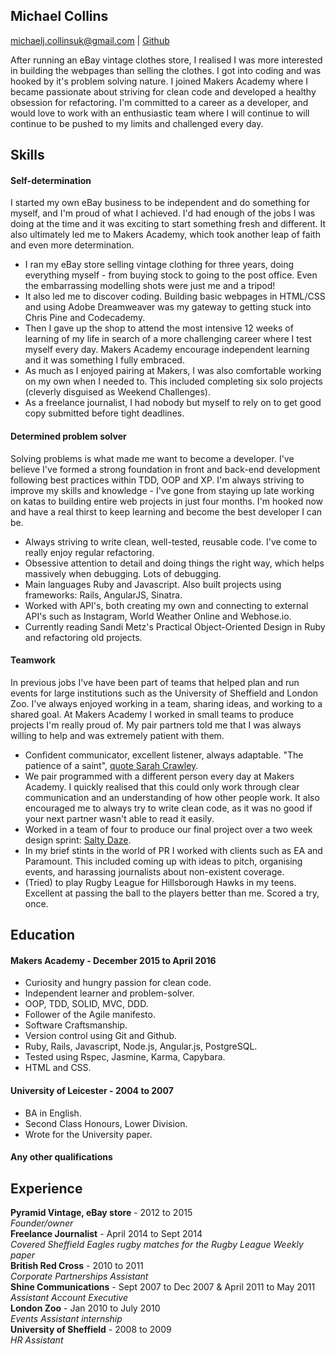 ## Michael Collins
michaelj.collinsuk@gmail.com | [Github](https://github.com/michaeljcollinsuk)

After running an eBay vintage clothes store, I realised I was more interested in building the webpages than selling the clothes. I got into coding and was hooked by it's problem solving nature. I joined Makers Academy where I became passionate about striving for clean code and developed a healthy obsession for refactoring. I'm committed to a career as a developer, and would love to work with an enthusiastic team where I will continue to will continue to be pushed to my limits and challenged every day.

## Skills

#### Self-determination

I started my own eBay business to be independent and do something for myself, and I'm proud of what I achieved. I'd had enough of the jobs I was doing at the time and it was exciting to start something fresh and different. It also ultimately led me to Makers Academy, which took another leap of faith and even more determination.

- I ran my eBay store selling vintage clothing for three years, doing everything myself - from buying stock to going to the post office. Even the embarrassing modelling shots were just me and a tripod!
- It also led me to discover coding. Building basic webpages in HTML/CSS and using Adobe Dreamweaver was my gateway to getting stuck into Chris Pine and Codecademy.
- Then I gave up the shop to attend the most intensive 12 weeks of learning of my life in search of a more challenging career where I test myself every day. Makers Academy encourage independent learning and it was something I fully embraced.
- As much as I enjoyed pairing at Makers, I was also comfortable working on my own when I needed to. This included completing six solo projects (cleverly disguised as Weekend Challenges).
- As a freelance journalist, I had nobody but myself to rely on to get good copy submitted before tight deadlines.


#### Determined problem solver

Solving problems is what made me want to become a developer. I've believe I've formed a strong foundation in front and back-end development following best practices within TDD, OOP and XP. I'm always striving to improve my skills and knowledge - I've gone from staying up late working on katas to building entire web projects in just four months. I'm hooked now and have a real thirst to keep learning and become the best developer I can be.

- Always striving to write clean, well-tested, reusable code. I've come to really enjoy regular refactoring.
- Obsessive attention to detail and doing things the right way, which helps massively when debugging. Lots of debugging.
- Main languages Ruby and Javascript. Also built projects using frameworks: Rails, AngularJS, Sinatra.
- Worked with API's, both creating my own and connecting to external API's such as Instagram, World Weather Online and Webhose.io.
- Currently reading Sandi Metz's Practical Object-Oriented Design in Ruby and refactoring old projects.


#### Teamwork

In previous jobs I've have been part of teams that helped plan and run events for large institutions such as the University of Sheffield and London Zoo. I've always enjoyed working in a team, sharing ideas, and working to a shared goal. At Makers Academy I worked in small teams to produce projects I'm really proud of. My pair partners told me that I was always willing to help and was extremely patient with them.

- Confident communicator, excellent listener, always adaptable. "The patience of a saint", [quote Sarah Crawley](https://github.com/sara6).
- We pair programmed with a different person every day at Makers Academy. I quickly realised that this could only work through clear communication and an understanding of how other people work. It also encouraged me to always try to write clean code, as it was no good if your next partner wasn't able to read it easily.
- Worked in a team of four to produce our final project over a two week design sprint: [Salty Daze](https://mighty-sands-50291.herokuapp.com/#/map).
- In my brief stints in the world of PR I worked with clients such as EA and Paramount. This included coming up with ideas to pitch, organising events, and harassing journalists about non-existent coverage.
- (Tried) to play Rugby League for Hillsborough Hawks in my teens. Excellent at passing the ball to the players better than me. Scored a try, once.


## Education

#### Makers Academy - December 2015 to April 2016

- Curiosity and hungry passion for clean code.
- Independent learner and problem-solver.
- OOP, TDD, SOLID, MVC, DDD.
- Follower of the Agile manifesto.
- Software Craftsmanship.
- Version control using Git and Github.
- Ruby, Rails, Javascript, Node.js, Angular.js, PostgreSQL.
- Tested using Rspec, Jasmine, Karma, Capybara.
- HTML and CSS.

#### University of Leicester - 2004 to 2007

- BA in English.
- Second Class Honours, Lower Division.
- Wrote for the University paper.

#### Any other qualifications

## Experience

**Pyramid Vintage, eBay store** - 2012 to 2015    
*Founder/owner*  
**Freelance Journalist** - April 2014 to Sept 2014  
*Covered Sheffield Eagles rugby matches for the Rugby League Weekly paper*  
**British Red Cross** - 2010 to 2011  
*Corporate Partnerships Assistant*  
**Shine Communications** - Sept 2007 to Dec 2007 & April 2011 to May 2011   
*Assistant Account Executive*  
**London Zoo** - Jan 2010 to July 2010   
*Events Assistant internship*  
**University of Sheffield** - 2008 to 2009   
*HR Assistant*  
